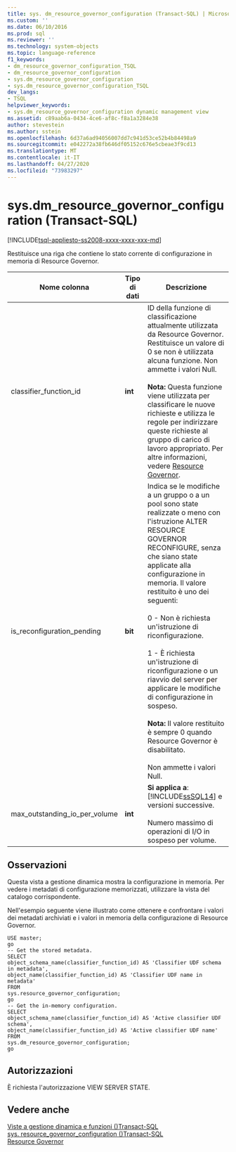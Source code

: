 ```yaml
---
title: sys. dm_resource_governor_configuration (Transact-SQL) | Microsoft Docs
ms.custom: ''
ms.date: 06/10/2016
ms.prod: sql
ms.reviewer: ''
ms.technology: system-objects
ms.topic: language-reference
f1_keywords:
- dm_resource_governor_configuration_TSQL
- dm_resource_governor_configuration
- sys.dm_resource_governor_configuration
- sys.dm_resource_governor_configuration_TSQL
dev_langs:
- TSQL
helpviewer_keywords:
- sys.dm_resource_governor_configuration dynamic management view
ms.assetid: c89aab6a-0434-4ce6-af8c-f8a1a3284e38
author: stevestein
ms.author: sstein
ms.openlocfilehash: 6d37a6ad94056007dd7c941d53ce52b4b84498a9
ms.sourcegitcommit: e042272a38fb646df05152c676e5cbeae3f9cd13
ms.translationtype: MT
ms.contentlocale: it-IT
ms.lasthandoff: 04/27/2020
ms.locfileid: "73983297"
---
```

# <a name="sysdm_resource_governor_configuration-transact-sql"></a>sys.dm_resource_governor_configuration (Transact-SQL)
[!INCLUDE[tsql-appliesto-ss2008-xxxx-xxxx-xxx-md](../../includes/tsql-appliesto-ss2008-xxxx-xxxx-xxx-md.md)]

  Restituisce una riga che contiene lo stato corrente di configurazione in memoria di Resource Governor.  
  

|Nome colonna|Tipo di dati|Descrizione|  
|-----------------|---------------|-----------------|  
|classifier_function_id|**int**|ID della funzione di classificazione attualmente utilizzata da Resource Governor. Restituisce un valore di 0 se non è utilizzata alcuna funzione. Non ammette i valori Null.<br /><br /> **Nota:** Questa funzione viene utilizzata per classificare le nuove richieste e utilizza le regole per indirizzare queste richieste al gruppo di carico di lavoro appropriato. Per altre informazioni, vedere [Resource Governor](../../relational-databases/resource-governor/resource-governor.md).|  
|is_reconfiguration_pending|**bit**|Indica se le modifiche a un gruppo o a un pool sono state realizzate o meno con l'istruzione ALTER RESOURCE GOVERNOR RECONFIGURE, senza che siano state applicate alla configurazione in memoria. Il valore restituito è uno dei seguenti:<br /><br /> 0 - Non è richiesta un'istruzione di riconfigurazione.<br /><br /> 1 - È richiesta un'istruzione di riconfigurazione o un riavvio del server per applicare le modifiche di configurazione in sospeso.<br /><br /> **Nota:** Il valore restituito è sempre 0 quando Resource Governor è disabilitato.<br /><br /> Non ammette i valori Null.|  
|max_outstanding_io_per_volume|**int**|**Si applica a**: [!INCLUDE[ssSQL14](../../includes/sssql14-md.md)] e versioni successive.<br /><br /> Numero massimo di operazioni di I/O in sospeso per volume.|  
  
## <a name="remarks"></a>Osservazioni  
 Questa vista a gestione dinamica mostra la configurazione in memoria. Per vedere i metadati di configurazione memorizzati, utilizzare la vista del catalogo corrispondente.  
  
 Nell'esempio seguente viene illustrato come ottenere e confrontare i valori dei metadati archiviati e i valori in memoria della configurazione di Resource Governor.  
  
```  
USE master;  
go  
-- Get the stored metadata.  
SELECT   
object_schema_name(classifier_function_id) AS 'Classifier UDF schema in metadata',   
object_name(classifier_function_id) AS 'Classifier UDF name in metadata'  
FROM   
sys.resource_governor_configuration;  
go  
-- Get the in-memory configuration.  
SELECT   
object_schema_name(classifier_function_id) AS 'Active classifier UDF schema',   
object_name(classifier_function_id) AS 'Active classifier UDF name'  
FROM   
sys.dm_resource_governor_configuration;  
go  
```  
  
## <a name="permissions"></a>Autorizzazioni  
 È richiesta l'autorizzazione VIEW SERVER STATE.  
  
## <a name="see-also"></a>Vedere anche  
 [Viste a gestione dinamica e funzioni &#40;&#41;Transact-SQL](~/relational-databases/system-dynamic-management-views/system-dynamic-management-views.md)   
 [sys. resource_governor_configuration &#40;&#41;Transact-SQL](../../relational-databases/system-catalog-views/sys-resource-governor-configuration-transact-sql.md)   
 [Resource Governor](../../relational-databases/resource-governor/resource-governor.md)  
  
  

